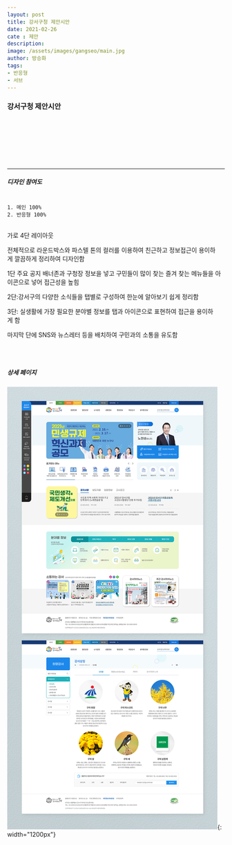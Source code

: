 ```yaml
---
layout: post
title: 강서구청 제안시안
date: 2021-02-26
cate : 제안
description:
image: /assets/images/gangseo/main.jpg
author: 방승화
tags:
- 반응형
- 서브
---
```


<h3>강서구청 제안시안</h3>
<br><br><br><br><br><br>
<hr>

##### 디자인 참여도
<pre>
<code>
1. 메인 100%
2. 반응형 100%
</code>
</pre>

<p>
가로 4단 레이아웃
⁠</p>
<p>
⁠전체적으로 라운드박스와 파스텔 톤의 컬러를 이용하여 친근하고 정보접근이 용이하게 깔끔하게 정리하여 디자인함
⁠</p>
<p>
⁠1단 주요 공지 배너존과 구청장 정보을 넣고 구민들이 많이 찾는 즐겨 찾는 메뉴들을 아이콘으로 넣어 접근성을 높힘
⁠</p>
<p>
⁠2단:강서구의 다양한 소식들을 탭별로 구성하여 한눈에 알아보기 쉽게 정리함
⁠</p>
<p>
⁠3단: 실생활에 가장 필요한 분야별 정보를 탭과 아이콘으로 표현하여 접근을 용이하게 함
⁠</p>
<p>
⁠마지막 단에 SNS와 뉴스레터 등을 배치하여 구민과의 소통을 유도함
</p>

<br>
<br>

##### 상세 페이지
![pc_main](/assets/images/gangseo/view.jpg){: width="1200px"}
